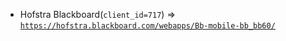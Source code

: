  - Hofstra Blackboard(`client_id=717`) => [`https://hofstra.blackboard.com/webapps/Bb-mobile-bb_bb60/`](https://hofstra.blackboard.com/webapps/Bb-mobile-bb_bb60/)
